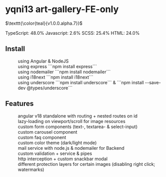 
# yqni13 art-gallery-FE-only
$\texttt{\color{teal}{v1.0.0.alpha.7}}$

TypeScript: 48.0%
Javascript:  2.6%
      SCSS: 25.4%
      HTML: 24.0%

## Install

<dl>
      <dd>using Angular & NodeJS</dd>
      <dd>using express ```npm install express```</dd>
      <dd>using nodemailer ```npm install nodemailer```</dd>
      <dd>using i18next ```npm install i18next```</dd>
      <dd>using underscore ```npm install underscore``` & ```npm install --save-dev @types/underscore```</dd>
</dl>

## Features

<dl>
      <dd>angular v18 standalone with routing + nested routes on id</dd>
      <dd>lazy-loading on viewport/scroll for image resources</dd>
      <dd>custom form components (text-, textarea- & select-input)</dd>
      <dd>custom carousel component</dd>
      <dd>custom faq component</dd>
      <dd>custom color theme (dark/light mode)</dd>
      <dd>mail service with node.js & nodemailer for Backend</dd>
      <dd>custom validation + service & pipes</dd>
      <dd>http interception + custom snackbar modal</dd>
      <dd>different protection layers for certain images (disabling right click; watermarks)</dd>
      <dd></dd>
</dl>




<br><br>

